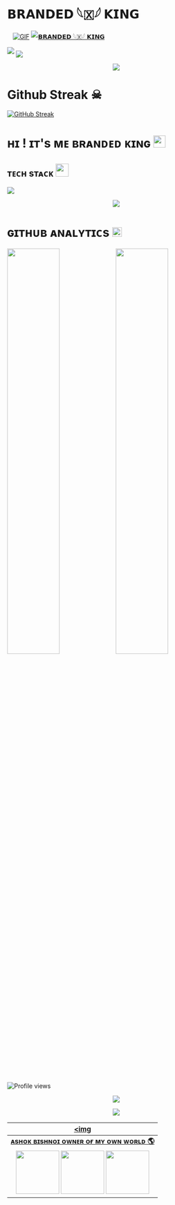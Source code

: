 # 𝗕𝗥𝗔𝗡𝗗𝗘𝗗 𓆩🇽𓆪 𝗞𝗜𝗡𝗚  

ㅤ[![GIF](https://github.com/WCGKING/WCGKING/blob/main/WCGKING.gif)](https://github.com/WCGKING)
   [![𝗕𝗥𝗔𝗡𝗗𝗘𝗗 𓆩🇽𓆪 𝗞𝗜𝗡𝗚 ](https://github-stats-alpha.vercel.app/api?username=WCGKING "WCGKING")](https://github-stats-alpha.vercel.app/api?username=WCGKING "WCGKING")

 <img src="https://readme-typing-svg.herokuapp.com?color=00FF00&width=420&lines=🌿+𝗪𝗖𝗚𝗞𝗜𝗡𝗚+𝗕𝗥𝗔𝗡𝗗𝗘𝗗+𝗞𝗜𝗡𝗚+🌿">


<!--
**WCGKING/WCGKING** is a ✨ _special_ ✨ repository because its `README.md` (this file) appears on your GitHub profile.



<p align="center">
    <b>ᴘʀᴏғɪʟᴇ ᴠɪsɪᴛᴏʀs</b><br>
 -->    <img align="middle" src="https://profile-counter.glitch.me/WCGKING/count.svg" />
</p>

<p align="center">
  <img src="https://te.legra.ph/file/b5a457725d59cc7765dde.jpg">
</p> 

# Github Streak ☠︎︎

  [![GitHub Streak](https://streak-stats.demolab.com?user=WCGKING&theme=radical&border_radius=5&date_format=j%20M%5B%20Y%5D&fire=FF8100)](https://WCGKING.me)


<h1>ʜɪ ! ɪᴛ's ᴍᴇ ʙʀᴀɴᴅᴇᴅ ᴋɪɴɢ <img src="https://raw.githubusercontent.com/MartinHeinz/MartinHeinz/master/wave.gif" width="28"></h1>

<h2>ᴛᴇᴄʜ sᴛᴀᴄᴋ <img src="https://camo.githubusercontent.com/63371d36886ee658f5a97401f393e1ab1684b2fd3de674b8f5efc7d410b2a3d0/68747470733a2f2f6d656469612e67697068792e636f6d2f6d656469612f57556c706c634d704f43456d5447427442572f67697068792e676966" width="30"</img></h2>

![](https://skillicons.dev/icons?i=python,vscode,linux,git,github,githubactions,flask,html,markdown,sqlite,mysql,postgres,redis)

<p align="center">
  <a href="https://t.me/BRANDEDKING82"><img src="https://user-images.githubusercontent.com/77770753/117139498-f081c400-adc9-11eb-9aaf-f895a54ecc67.gif"></a>
    </p>
<p align="center">

</p>

<h3>
    
<h1>ɢɪᴛʜᴜʙ ᴀɴᴀʟʏᴛɪᴄs <img src="https://emojis.slackmojis.com/emojis/images/1621024394/39092/cat-roll.gif?1621024394" width="22"></h1>
  

[<img src="https://github-readme-stats.vercel.app/api?username=WCGKING&count_private=true&show_icons=true&theme=chartreuse-dark&custom_title=What%27s+the+craic?&include_all_commits=true&hide_border=true&bg_color=000000" width="49%">](https://github.com/WCGKING) [<img src="https://github-readme-streak-stats.herokuapp.com/?user=WCGKING&theme=chartreuse-dark&hide_border=True&bg_color=000000" width="49%">](https://github.com/WCGKING)


![Profile views](https://gpvc.arturio.dev/WCGKING)

<p align="center"><a href="https://github.com/WCGKING"><img src="https://github-readme-stats.vercel.app/api?username=WCGKING&show_icons=true&theme=radical"></a></p>

<p align="center"><a href="https://github.com/WCGKING"><img src="https://github-readme-stats.vercel.app/api/top-langs/?username=WCGKING1&theme=radical&layout=compact"></a></p>

    


| <a href="https://t.me/BRANDEDKING82"><img 
|:---------------------------------------------------------------------------------------------------------------------------------------: |
|       **[ᴀsʜᴏᴋ ʙɪsʜɴᴏɪ ᴏᴡɴᴇʀ ᴏғ ᴍʏ ᴏᴡɴ ᴡᴏʀʟᴅ 🌎](https://t.me/BRANDEDKING82)**                                                                                |
| <a href="https://t.me/BRANDRD_BOT"><img src="https://cdn4.iconfinder.com/data/icons/logos-and-brands/512/335_Telegram_logo-256.png" width="100px" height="100px"></a> <a href="https://www.instagram.com/lokesk_x82"><img src="https://cdn2.iconfinder.com/data/icons/social-icons-33/128/Instagram-256.png" width="100px" height="100px"></a>                                                                                                                                                                <a href="https://www.youtube.com/channel/TrickyBranded"><img src="https://cdn3.iconfinder.com/data/icons/2018-social-media-logotypes/1000/2018_social_media_popular_app_logo_youtube-256.png" width="100px" height="100px"></a>

   
    

